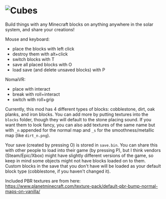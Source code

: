 # ![Cubes](thumbnail.webp)
Build things with any Minecraft blocks on anything anywhere in the solar system, and share your creations!

Mouse and keyboard:
- place the blocks with left click
- destroy them with alt+click
- switch blocks with T
- save all placed blocks with O
- load save (and delete unsaved blocks) with P

NomaiVR:
- place with interact
- break with roll+interact
- switch with roll+grip

Currently, this mod has 4 different types of blocks: cobblestone, dirt, oak planks, and iron blocks. You can add more by putting textures into the `blocks` folder, though they will default to the stone placing sound. If you want them to look fancy, you can also add textures of the same name but with `_n` appended for the normal map and `_s` for the smoothness/metallic map (like `dirt_n.png`).

Your save (created by pressing O) is stored in `save.bin`. You can share this with other people to load into their game (by pressing P), but I think vendors (Steam/Epic/Xbox) might have slightly different versions of the game, so keep in mind some objects might not have blocks loaded on to them. Custom blocks in the save that you don't have will be loaded as your default block type (cobblestone, if you haven't changed it).

Included PBR textures are from here:
https://www.planetminecraft.com/texture-pack/default-pbr-bump-normal-maps-on-vanilla/

